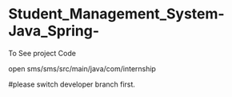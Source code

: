 # Student_Management_System-Java_Spring-

To See project Code 

open sms/sms/src/main/java/com/internship


#please switch developer branch first.
